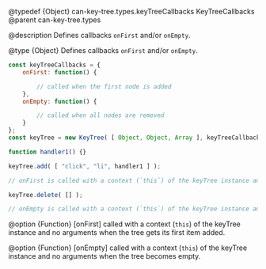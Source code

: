 @typedef {Object} can-key-tree.types.keyTreeCallbacks KeyTreeCallbacks
@parent can-key-tree.types

@description Defines callbacks `onFirst` and/or `onEmpty`.

@type {Object} Defines callbacks `onFirst` and/or `onEmpty`.

```js
const keyTreeCallbacks = {
	onFirst: function() {

		// called when the first node is added
	},
	onEmpty: function() {

		// called when all nodes are removed
	}
};
const keyTree = new KeyTree( [ Object, Object, Array ], keyTreeCallbacks );

function handler1() {}

keyTree.add( [ "click", "li", handler1 ] );

// onFirst is called with a context (`this`) of the keyTree instance and no arguments

keyTree.delete( [] );

// onEmpty is called with a context (`this`) of the keyTree instance and no arguments
```

  @option {Function} [onFirst] called with a context (`this`) of the keyTree instance and no arguments when the tree gets its first item added.

  @option {Function} [onEmpty] called with a context (`this`) of the keyTree instance and no arguments when the tree becomes empty.

